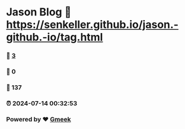 # Jason Blog :link: https://senkeller.github.io/jason.-github.-io/tag.html 
### :page_facing_up: [3](https://senkeller.github.io/jason.-github.-io/tag.html/tag.html) 
### :speech_balloon: 0 
### :hibiscus: 137 
### :alarm_clock: 2024-07-14 00:32:53 
### Powered by :heart: [Gmeek](https://github.com/Meekdai/Gmeek)
